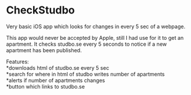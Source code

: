 # CheckStudbo
Very basic iOS app which looks for changes in every 5 sec of a webpage.

This app would never be accepted by Apple, still I had use for it to get an apartment. It checks studbo.se every 5 seconds to notice if a new apartment has been published. 

Features:<br>
*downloads html of studbo.se every 5 sec<br>
*search for where in html of studbo writes number of apartments<br>
*alerts if number of apartments changes<br>
*button which links to studbo.se
